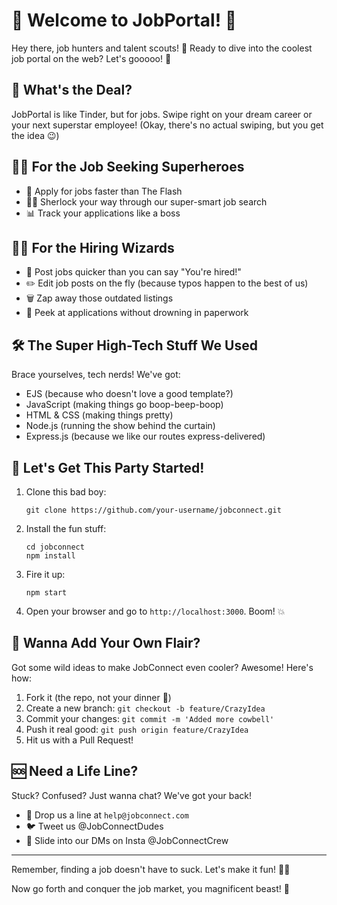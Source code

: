 # 🎉 Welcome to JobPortal! 🎊

Hey there, job hunters and talent scouts! 👋 Ready to dive into the coolest job portal on the web? Let's gooooo! 🚀

## 🤔 What's the Deal?

JobPortal is like Tinder, but for jobs. Swipe right on your dream career or your next superstar employee! (Okay, there's no actual swiping, but you get the idea 😉)

## 🦸‍♀️ For the Job Seeking Superheroes

- 📝 Apply for jobs faster than The Flash
- 🕵️‍♂️ Sherlock your way through our super-smart job search
- 📊 Track your applications like a boss

## 🧙‍♂️ For the Hiring Wizards

- 📢 Post jobs quicker than you can say "You're hired!"
- ✏️ Edit job posts on the fly (because typos happen to the best of us)
- 🗑️ Zap away those outdated listings
- 👀 Peek at applications without drowning in paperwork

## 🛠️ The Super High-Tech Stuff We Used

Brace yourselves, tech nerds! We've got:

- EJS (because who doesn't love a good template?)
- JavaScript (making things go boop-beep-boop)
- HTML & CSS (making things pretty)
- Node.js (running the show behind the curtain)
- Express.js (because we like our routes express-delivered)

## 🚀 Let's Get This Party Started!

1. Clone this bad boy:
   ```
   git clone https://github.com/your-username/jobconnect.git
   ```

2. Install the fun stuff:
   ```
   cd jobconnect
   npm install
   ```

3. Fire it up:
   ```
   npm start
   ```

4. Open your browser and go to `http://localhost:3000`. Boom! 💥

## 🎨 Wanna Add Your Own Flair?

Got some wild ideas to make JobConnect even cooler? Awesome! Here's how:

1. Fork it (the repo, not your dinner 🍴)
2. Create a new branch: `git checkout -b feature/CrazyIdea`
3. Commit your changes: `git commit -m 'Added more cowbell'`
4. Push it real good: `git push origin feature/CrazyIdea`
5. Hit us with a Pull Request!

## 🆘 Need a Life Line?

Stuck? Confused? Just wanna chat? We've got your back!

- 📧 Drop us a line at `help@jobconnect.com`
- 🐦 Tweet us @JobConnectDudes
- 📱 Slide into our DMs on Insta @JobConnectCrew

---

Remember, finding a job doesn't have to suck. Let's make it fun! 🎈🎆

Now go forth and conquer the job market, you magnificent beast! 🦄
